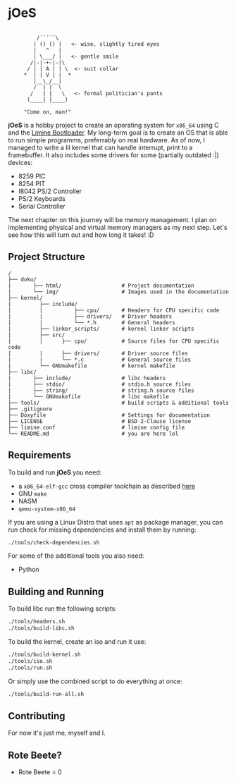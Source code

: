 # jOeS
```
          
         /´´´´´\
        | () () |   <- wise, slightly tired eyes
        |   ^   |   
        | \___/ |   <- gentle smile
       /|-|-+-|-|\
      / | | A | | \  <- suit collar
     *  | | V | |  *
        |__\_/__| 
        /  | |  \    
       /   | |   \   <- formal politician's pants
      (____| |____)  

     "Come on, man!"
```

**jOeS** is a hobby project to create an operating system for `x86_64` using C and the [Limine Bootloader](https://github.com/limine-bootloader/limine).
My long-term goal is to create an OS that is able to run simple programms, preferrably on real hardware.
As of now, I managed to write a lil kernel that can handle interrupt, print to a framebuffer. 
It also includes some drivers for some (partially outdated :|) devices:
- 8259 PIC
- 8254 PIT
- I8042 PS/2 Controller
- PS/2 Keyboards
- Serial Controller

The next chapter on this journey will be memory management. I plan on implementing physical and virtual memory managers as my next step.
Let's see how this will turn out and how long it takes! :D 

## Project Structure
```
/
├── doku/                  
|       ├── html/                   # Project documentation
|       └── img/                    # Images used in the documentation
├── kernel/                    
|         ├── include/           
|         |          ├── cpu/       # Headers for CPU specific code
|         |          ├── drivers/   # Driver headers
|         |          └── *.h        # General headers
|         ├── linker_scripts/       # kernel linker scripts
|         ├── src/               
|         |      ├── cpu/           # Source files for CPU specific code
|         |      ├── drivers/       # Driver source files
|         |      └── *.c            # General source files
|         └── GNUmakefile           # kernel makefile
├── libc/                    
|       ├── include/                # libc headers
|       ├── stdio/                  # stdio.h source files
|       ├── string/                 # string.h source files
|       └── GNUmakefile             # libc makefile    
├── tools/                          # build scripts & additional tools
├── .gitignore             
├── Doxyfile                        # Settings for documentation
├── LICENSE                         # BSD 2-Clause license
├── limine.conf                     # limine config file
└── README.md                       # you are here lol
```

## Requirements

To build and run **jOeS** you need:
- a `x86_64-elf-gcc` cross compiler toolchain as described [here](https://wiki.osdev.org/GCC_Cross-Compiler)
- GNU `make`
- NASM
- `qemu-system-x86_64`

If you are using a Linux Distro that uses `apt` as package manager, you can run check for missing dependencies and install them by running:
``` bash
./tools/check-dependencies.sh
```

For some of the additional tools you also need:
- Python

## Building and Running

To build libc run the following scripts:
``` bash
./tools/headers.sh
./tools/build-libc.sh
```

To build the kernel, create an iso and run it use:
``` bash
./tools/build-kernel.sh
./tools/iso.sh
./tools/run.sh
```

Or simply use the combined script to do everything at once:
``` bash
./tools/build-run-all.sh
```

## Contributing

For now it's just me, myself and I.

## Rote Beete?
- Rote Beete = 0